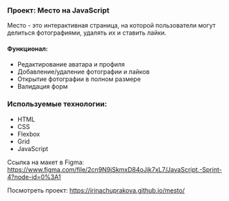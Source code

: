 ### Проект: Место на JavaScript
Место - это интерактивная страница, на которой пользователи могут делиться фотографиями, удалять их и ставить лайки.

#### Функционал:
* Редактирование аватара и профиля
* Добавление/удаление фотографии и лайков
* Открытие фотографии в полном размере
* Валидация форм 

### Используемые технологии:
* HTML
* CSS
* Flexbox 
* Grid
* JavaScript

Ссылка на макет в Figma: https://www.figma.com/file/2cn9N9jSkmxD84oJik7xL7/JavaScript.-Sprint-4?node-id=0%3A1

Посмотреть проект: https://irinachuprakova.github.io/mesto/